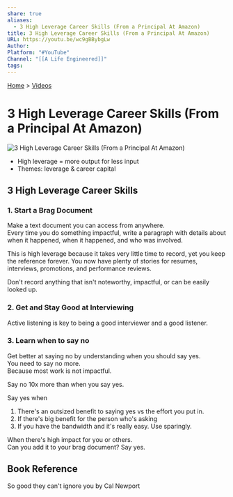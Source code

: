 ```yaml
---  
share: true  
aliases:  
  - 3 High Leverage Career Skills (From a Principal At Amazon)  
title: 3 High Leverage Career Skills (From a Principal At Amazon)  
URL: https://youtu.be/wc9gBBybgLw  
Author:   
Platform: "#YouTube"  
Channel: "[[A Life Engineered]]"  
tags:   
---  
```

[Home](../index.md) > [Videos](./index.md)  
# 3 High Leverage Career Skills (From a Principal At Amazon)  
![3 High Leverage Career Skills (From a Principal At Amazon)](https://youtu.be/wc9gBBybgLw)  
  
- High leverage = more output for less input  
- Themes: leverage & career capital  
  
## 3 High Leverage Career Skills  
### 1. Start a Brag Document  
Make a text document you can access from anywhere.  
Every time you do something impactful, write a paragraph with details about when it happened, when it happened, and who was involved.  
  
This is high leverage because it takes very little time to record, yet you keep the reference forever. You now have plenty of stories for resumes, interviews, promotions, and performance reviews.  
  
Don't record anything that isn't noteworthy, impactful, or can be easily looked up.  
  
### 2. Get and Stay Good at Interviewing  
Active listening is key to being a good interviewer and a good listener.  
  
### 3. Learn when to say no  
Get better at saying no by understanding when you should say yes.  
You need to say no more.  
Because most work is not impactful.  
  
Say no 10x more than when you say yes.  
  
Say yes when  
1. There's an outsized benefit to saying yes vs the effort you put in.  
2. If there's big benefit for the person who's asking  
3. If you have the bandwidth and it's really easy. Use sparingly.  
  
When there's high impact for you or others.  
Can you add it to your brag document? Say yes.  
  
## Book Reference  
So good they can't ignore you by Cal Newport  
